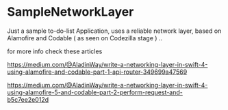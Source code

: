 # SampleNetworkLayer
Just a sample to-do-list Application, uses a reliable network layer, based on Alamofire and Codable ( as seen on Codezilla stage ) .. 

for more info check these articles

https://medium.com/@AladinWay/write-a-networking-layer-in-swift-4-using-alamofire-and-codable-part-1-api-router-349699a47569 


https://medium.com/@AladinWay/write-a-networking-layer-in-swift-4-using-alamofire-5-and-codable-part-2-perform-request-and-b5c7ee2e012d

